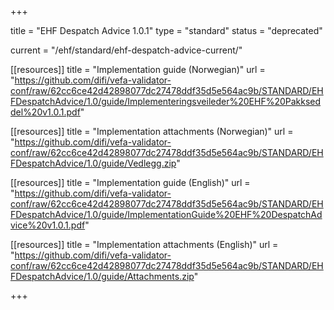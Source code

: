+++

title = "EHF Despatch Advice 1.0.1"
type = "standard"
status = "deprecated"

current = "/ehf/standard/ehf-despatch-advice-current/"

[[resources]]
title = "Implementation guide (Norwegian)"
url = "https://github.com/difi/vefa-validator-conf/raw/62cc6ce42d42898077dc27478ddf35d5e564ac9b/STANDARD/EHFDespatchAdvice/1.0/guide/Implementeringsveileder%20EHF%20Pakkseddel%20v1.0.1.pdf"

[[resources]]
title = "Implementation attachments (Norwegian)"
url = "https://github.com/difi/vefa-validator-conf/raw/62cc6ce42d42898077dc27478ddf35d5e564ac9b/STANDARD/EHFDespatchAdvice/1.0/guide/Vedlegg.zip"

[[resources]]
title = "Implementation guide (English)"
url = "https://github.com/difi/vefa-validator-conf/raw/62cc6ce42d42898077dc27478ddf35d5e564ac9b/STANDARD/EHFDespatchAdvice/1.0/guide/ImplementationGuide%20EHF%20DespatchAdvice%20v1.0.1.pdf"

[[resources]]
title = "Implementation attachments (English)"
url = "https://github.com/difi/vefa-validator-conf/raw/62cc6ce42d42898077dc27478ddf35d5e564ac9b/STANDARD/EHFDespatchAdvice/1.0/guide/Attachments.zip"

+++
